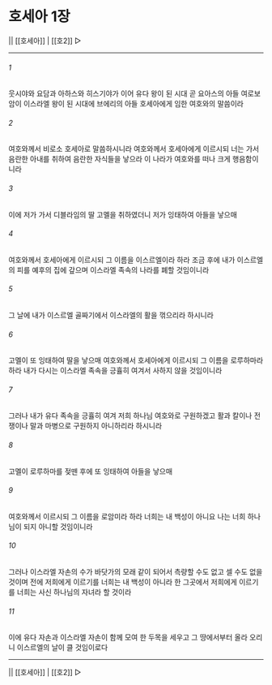 ﻿# 호세아 1장

|| [[호세아]] | [[호2]] ▷
***

###### 1
웃시야와 요담과 아하스와 히스기야가 이어 유다 왕이 된 시대 곧 요아스의 아들 여로보암이 이스라엘 왕이 된 시대에 브에리의 아들 호세아에게 임한 여호와의 말씀이라

###### 2
여호와께서 비로소 호세아로 말씀하시니라 여호와께서 호세아에게 이르시되 너는 가서 음란한 아내를 취하여 음란한 자식들을 낳으라 이 나라가 여호와를 떠나 크게 행음함이니라

###### 3
이에 저가 가서 디블라임의 딸 고멜을 취하였더니 저가 잉태하여 아들을 낳으매

###### 4
여호와께서 호세아에게 이르시되 그 이름을 이스르엘이라 하라 조금 후에 내가 이스르엘의 피를 예후의 집에 갚으며 이스라엘 족속의 나라를 폐할 것임이니라

###### 5
그 날에 내가 이스르엘 골짜기에서 이스라엘의 활을 꺾으리라 하시니라

###### 6
고멜이 또 잉태하여 딸을 낳으매 여호와께서 호세아에게 이르시되 그 이름을 로루하마라 하라 내가 다시는 이스라엘 족속을 긍휼히 여겨서 사하지 않을 것임이니라

###### 7
그러나 내가 유다 족속을 긍휼히 여겨 저희 하나님 여호와로 구원하겠고 활과 칼이나 전쟁이나 말과 마병으로 구원하지 아니하리라 하시니라

###### 8
고멜이 로루하마를 젖뗀 후에 또 잉태하여 아들을 낳으매

###### 9
여호와께서 이르시되 그 이름을 로암미라 하라 너희는 내 백성이 아니요 나는 너희 하나님이 되지 아니할 것임이니라

###### 10
그러나 이스라엘 자손의 수가 바닷가의 모래 같이 되어서 측량할 수도 없고 셀 수도 없을 것이며 전에 저희에게 이르기를 너희는 내 백성이 아니라 한 그곳에서 저희에게 이르기를 너희는 사신 하나님의 자녀라 할 것이라

###### 11
이에 유다 자손과 이스라엘 자손이 함께 모여 한 두목을 세우고 그 땅에서부터 올라 오리니 이스르엘의 날이 클 것임이로다

***
|| [[호세아]] | [[호2]] ▷